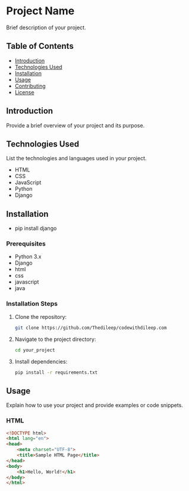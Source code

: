 # Project Name

Brief description of your project.

## Table of Contents

- [Introduction](#introduction)
- [Technologies Used](#technologies-used)
- [Installation](#installation)
- [Usage](#usage)
- [Contributing](#contributing)
- [License](#license)

## Introduction

Provide a brief overview of your project and its purpose.

## Technologies Used

List the technologies and languages used in your project.

- HTML
- CSS
- JavaScript
- Python
- Django

## Installation

- pip install django

### Prerequisites

- Python 3.x
- Django
- html
- css
- javascript
- java

### Installation Steps

1. Clone the repository:
    ```bash
    git clone https://github.com/Thedileep/codewithdileep.com
    ```

2. Navigate to the project directory:
    ```bash
    cd your_project
    ```

3. Install dependencies:
    ```bash
    pip install -r requirements.txt
    ```

## Usage

Explain how to use your project and provide examples or code snippets.

### HTML

```html
<!DOCTYPE html>
<html lang="en">
<head>
    <meta charset="UTF-8">
    <title>Sample HTML Page</title>
</head>
<body>
    <h1>Hello, World!</h1>
</body>
</html>
